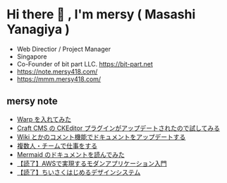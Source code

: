 # Hi there 👋 , I'm mersy ( Masashi Yanagiya )

- Web Directior / Project Manager
- Singapore
- Co-Founder of bit part LLC. https://bit-part.net
- https://note.mersy418.com/
- https://mmm.mersy418.com/

## mersy note
<!-- BLOG-POST-LIST:START -->
- [Warp を入れてみた](https://note.mersy418.com/article/try-warp?utm_source=feed)
- [Craft CMS の CKEditor プラグインがアップデートされたので試してみる](https://note.mersy418.com/article/craftcms-ckeditor-plugin?utm_source=feed)
- [Wiki とかのコメント機能でドキュメントをアップデートする](https://note.mersy418.com/article/wiki-comment-update-document?utm_source=feed)
- [複数人・チームで仕事をする](https://note.mersy418.com/article/develop-with-team?utm_source=feed)
- [Mermaid のドキュメントを読んでみた](https://note.mersy418.com/article/mermaid-document?utm_source=feed)
- [【読了】AWSで実現するモダンアプリケーション入門](https://note.mersy418.com/article/book-b0brprqfmh?utm_source=feed)
- [【読了】ちいさくはじめるデザインシステム](https://note.mersy418.com/article/book-4802512481?utm_source=feed)
<!-- BLOG-POST-LIST:END -->
